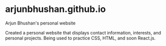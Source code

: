 # arjunbhushan.github.io
Arjun Bhushan's personal website

Created a personal website that displays contact information, interests, and personal projects. Being used to practice CSS, HTML, and soon React.js.
